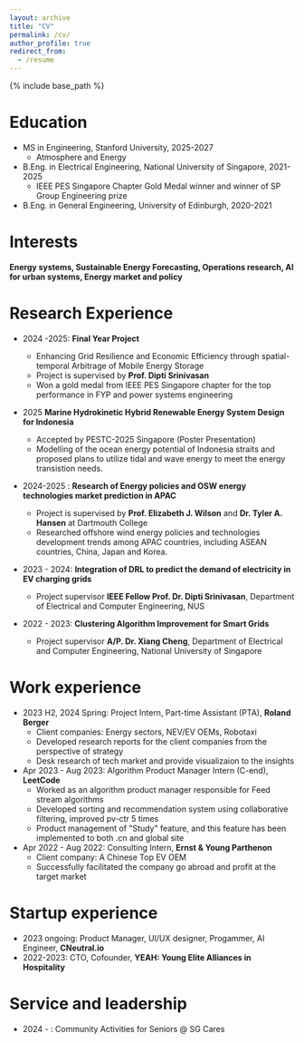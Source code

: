 ```yaml
---
layout: archive
title: "CV"
permalink: /cv/
author_profile: true
redirect_from:
  - /resume
---
```


{% include base_path %}

Education
======
* MS in Engineering, Stanford University, 2025-2027
  * Atmosphere and Energy
* B.Eng. in Electrical Engineering, National University of Singapore, 2021-2025
  * IEEE PES Singapore Chapter Gold Medal winner and winner of SP Group Engineering prize
* B.Eng. in General Engineering, University of Edinburgh, 2020-2021

Interests
======
**Energy systems, Sustainable Energy Forecasting, Operations research, AI for urban systems, Energy market and policy**

Research Experience
======
* 2024 -2025: **Final Year Project**
  * Enhancing Grid Resilience and Economic Efficiency through spatial-temporal Arbitrage of Mobile Energy Storage
  * Project is supervised by **Prof. Dipti Srinivasan**
  * Won a gold medal from IEEE PES Singapore chapter for the top performance in FYP and power systems engineering
 
* 2025 **Marine Hydrokinetic Hybrid Renewable Energy System Design for Indonesia**
  * Accepted by PESTC-2025 Singapore (Poster Presentation)
  * Modelling of the ocean energy potential of Indonesia straits and proposed plans to utilize tidal and wave energy to meet the energy transistion needs.

* 2024-2025 : **Research of Energy policies and OSW energy technologies market prediction in APAC**
  * Project is supervised by **Prof. Elizabeth J. Wilson** and **Dr. Tyler A. Hansen** at Dartmouth College
  * Researched offshore wind energy policies and technologies development trends among APAC countries, including ASEAN countries, China, Japan and Korea.

* 2023 - 2024: **Integration of DRL to predict the demand of electricity in EV charging grids**
  * Project supervisor **IEEE Fellow Prof. Dr. Dipti Srinivasan**, Department of Electrical and Computer Engineering, NUS

* 2022 - 2023: **Clustering Algorithm Improvement for Smart Grids**
  * Project supervisor **A/P. Dr. Xiang Cheng**, Department of Electrical and Computer Engineering, National University of Singapore


Work experience
======
* 2023 H2, 2024 Spring: Project Intern, Part-time Assistant (PTA), **Roland Berger**
  * Client companies: Energy sectors, NEV/EV OEMs, Robotaxi
  * Developed research reports for the client companies from the perspective of strategy
  * Desk research of tech market and provide visualizaion to the insights
* Apr 2023 - Aug 2023: Algorithm Product Manager Intern (C-end), **LeetCode**
  * Worked as an algorithm product manager responsible for Feed stream algorithms
  * Developed sorting and recommendation system using collaborative filtering, improved pv-ctr 5 times
  * Product management of "Study" feature, and this feature has been implemented to both .cn and global site
* Apr 2022 - Aug 2022: Consulting Intern, **Ernst & Young Parthenon**
    * Client company: A Chinese Top EV OEM
    * Successfully facilitated the company go abroad and profit at the target market

Startup experience
======
* 2023 ongoing: Product Manager, UI/UX designer, Progammer, AI Engineer, **CNeutral.io**
* 2022-2023: CTO, Cofounder, **YEAH: Young Elite Alliances in Hospitality**
 
Service and leadership
======
* 2024 - : Community Activities for Seniors @ SG Cares
